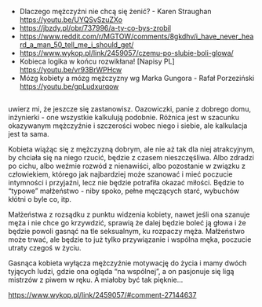 - Dlaczego mężczyźni nie chcą się żenić? - Karen Straughan https://youtu.be/UYQSvSzuZXo
- https://jbzdy.pl/obr/737996/a-ty-co-bys-zrobil
- https://www.reddit.com/r/MGTOW/comments/8gkdhv/i_have_never_heard_a_man_50_tell_me_i_should_get/
- https://www.wykop.pl/link/2459057/czemu-po-slubie-boli-glowa/
- Kobieca logika w końcu rozwikłana! [Napisy PL] https://youtu.be/vr93BrWPHcw
- Mózg kobiety a mózg mężczyzny wg Marka Gungora - Rafał Porzeziński https://youtu.be/gpLudxurqow

##

uwierz mi, że jeszcze się zastanowisz. Oazowiczki, panie z dobrego domu, inżynierki - one wszystkie kalkulują podobnie. Różnica jest w szacunku okazywanym mężczyźnie i szczerości wobec niego i siebie, ale kalkulacja jest ta sama. 

Kobieta wiążąc się z mężczyzną dobrym, ale nie aż tak dla niej atrakcyjnym, by chciała się na niego rzucić, będzie z czasem nieszczęśliwa. Albo zdradzi po cichu, albo weźmie rozwód z nienawiści, albo pozostanie w związku z człowiekiem, którego jak najbardziej może szanować i mieć poczucie intymności i przyjaźni, lecz nie będzie potrafiła okazać miłości. Będzie to “typowe” małżeństwo - niby spoko, pełne męczących starć, wybuchów kłótni o byle co, itp.

Małżeństwa z rozsądku z punktu widzenia kobiety, nawet jeśli ona szanuje męża i nie chce go krzywdzić, sprawią że dalej będzie boleć ją głowa i że będzie powoli gasnąć na tle seksualnym, ku rozpaczy męża. Małżeństwo może trwać, ale będzie to już tylko przywiązanie i wspólna męka, poczucie utraty czegoś w życiu.

Gasnąca kobieta wyłącza mężczyźnie motywację do życia i mamy dwóch tyjących ludzi, gdzie ona ogląda “na wspólnej”, a on pasjonuje się ligą mistrzów z piwem w ręku. A miałoby być tak pięknie...

https://www.wykop.pl/link/2459057/#comment-27144637